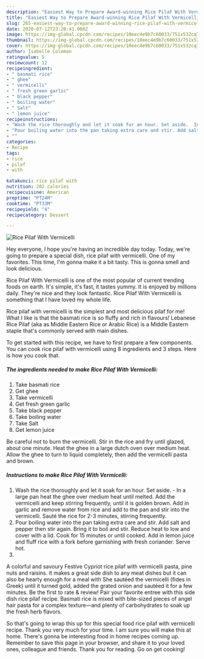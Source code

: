 ```yaml
---
description: "Easiest Way to Prepare Award-winning Rice Pilaf With Vermicelli"
title: "Easiest Way to Prepare Award-winning Rice Pilaf With Vermicelli"
slug: 265-easiest-way-to-prepare-award-winning-rice-pilaf-with-vermicelli
date: 2020-07-12T23:20:41.066Z
image: https://img-global.cpcdn.com/recipes/10eec4e9b7c60033/751x532cq70/rice-pilaf-with-vermicelli-recipe-main-photo.jpg
thumbnail: https://img-global.cpcdn.com/recipes/10eec4e9b7c60033/751x532cq70/rice-pilaf-with-vermicelli-recipe-main-photo.jpg
cover: https://img-global.cpcdn.com/recipes/10eec4e9b7c60033/751x532cq70/rice-pilaf-with-vermicelli-recipe-main-photo.jpg
author: Isabelle Coleman
ratingvalue: 5
reviewcount: 12
recipeingredient:
- " basmati rice"
- " ghee"
- " vermicelli"
- " fresh green garlic"
- " black pepper"
- " boiling water"
- " Salt"
- " lemon juice"
recipeinstructions:
- "Wash the rice thoroughly and let it soak for an hour. Set aside.  In a large pan heat the ghee over medium heat until melted. Add the vermicelli and keep stirring frequently, until it is golden brown. Add in garlic and remove water from rice and add to the pan and stir into the vermicelli. Sauté the rice for 2-3 minutes, stirring frequently."
- "Pour boiling water into the pan taking extra care and stir. Add salt and pepper then stir again. Bring it to boil and stir. Reduce heat to low and cover with a lid. Cook for 15 minutes or until cooked. Add in lemon juice and fluff rice with a fork before garnishing with fresh coriander. Serve hot."
- ""
categories:
- Recipe
tags:
- rice
- pilaf
- with

katakunci: rice pilaf with 
nutrition: 202 calories
recipecuisine: American
preptime: "PT24M"
cooktime: "PT33M"
recipeyield: "4"
recipecategory: Dessert

---
```



![Rice Pilaf With Vermicelli](https://img-global.cpcdn.com/recipes/10eec4e9b7c60033/751x532cq70/rice-pilaf-with-vermicelli-recipe-main-photo.jpg)

Hey everyone, I hope you're having an incredible day today. Today, we're going to prepare a special dish, rice pilaf with vermicelli. One of my favorites. This time, I'm gonna make it a bit tasty. This is gonna smell and look delicious.

Rice Pilaf With Vermicelli is one of the most popular of current trending foods on earth. It's simple, it's fast, it tastes yummy. It is enjoyed by millions daily. They're nice and they look fantastic. Rice Pilaf With Vermicelli is something that I have loved my whole life.

Rice pilaf with vermicelli is the simplest and most delicious pilaf for me! What I like is that the basmati rice is so fluffy and rich in flavours! Lebanese Rice Pilaf (aka as Middle Eastern Rice or Arabic Rice) is a Middle Eastern staple that&#39;s commonly served with main dishes.


To get started with this recipe, we have to first prepare a few components. You can cook rice pilaf with vermicelli using 8 ingredients and 3 steps. Here is how you cook that.

<!--inarticleads1-->

##### The ingredients needed to make Rice Pilaf With Vermicelli:

1. Take  basmati rice
1. Get  ghee
1. Take  vermicelli
1. Get  fresh green garlic
1. Take  black pepper
1. Take  boiling water
1. Take  Salt
1. Get  lemon juice


Be careful not to burn the vermicelli. Stir in the rice and fry until glazed, about one minute. Heat the ghee in a large dutch oven over medium heat. Allow the ghee to turn to liquid completely, then add the vermicelli pasta and brown. 

<!--inarticleads2-->

##### Instructions to make Rice Pilaf With Vermicelli:

1. Wash the rice thoroughly and let it soak for an hour. Set aside.  - In a large pan heat the ghee over medium heat until melted. Add the vermicelli and keep stirring frequently, until it is golden brown. Add in garlic and remove water from rice and add to the pan and stir into the vermicelli. Sauté the rice for 2-3 minutes, stirring frequently.
1. Pour boiling water into the pan taking extra care and stir. Add salt and pepper then stir again. Bring it to boil and stir. Reduce heat to low and cover with a lid. Cook for 15 minutes or until cooked. Add in lemon juice and fluff rice with a fork before garnishing with fresh coriander. Serve hot.
1. 


A colorful and savoury Festive Cypriot rice pilaf with vermicelli pasta, pine nuts and raisins. It makes a great side dish to any meat dishes but it can also be hearty enough for a meal with She sautéed the vermicelli (fides in Greek) until it turned gold, added the grated onion and sautéed it for a few minutes. Be the first to rate &amp; review! Pair your favorite entree with this side dish rice pilaf recipe. Basmati rice is mixed with bite-sized pieces of angel hair pasta for a complex texture—and plenty of carbohydrates to soak up the fresh herb flavors. 

So that's going to wrap this up for this special food rice pilaf with vermicelli recipe. Thank you very much for your time. I am sure you will make this at home. There's gonna be interesting food in home recipes coming up. Remember to save this page in your browser, and share it to your loved ones, colleague and friends. Thank you for reading. Go on get cooking!
